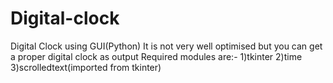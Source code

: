 # Digital-clock
Digital Clock using GUI(Python)
It is not very well optimised but you can get a proper digital clock as output
Required modules are:- 1)tkinter  2)time  3)scrolledtext(imported from tkinter)
